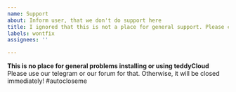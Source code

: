 ```yaml
---
name: Support
about: Inform user, that we don't do support here
title: I ignored that this is not a place for general support. Please close me!
labels: wontfix
assignees: ''

---
```


**This is no place for general problems installing or using teddyCloud**
Please use our telegram or our forum for that.  Otherwise, it will be closed immediately! #autocloseme
